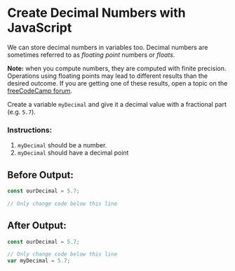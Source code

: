 # Create Decimal Numbers with JavaScript

We can store decimal numbers in variables too. Decimal numbers are sometimes referred to as *floating point* numbers or *floats*.

**Note:** when you compute numbers, they are computed with finite precision. Operations using floating points may lead to different results than the desired outcome. If you are getting one of these results, open a topic on the [freeCodeCamp forum](https://forum.freecodecamp.org/).

Create a variable `myDecimal` and give it a decimal value with a fractional part (e.g. `5.7`).

### Instructions:
1. `myDecimal` should be a number.
2. `myDecimal` should have a decimal point

## Before Output:
```javascript
const ourDecimal = 5.7;

// Only change code below this line

```

## After Output:
```javascript
const ourDecimal = 5.7;

// Only change code below this line
var myDecimal = 5.7;
```
